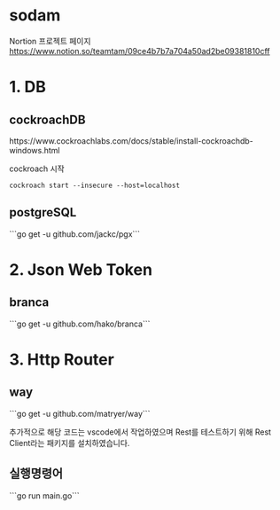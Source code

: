 # sodam
Nortion 프로젝트 페이지
https://www.notion.so/teamtam/09ce4b7b7a704a50ad2be09381810cff

<h1>1. DB</h1>
<h2>cockroachDB</h2>
https://www.cockroachlabs.com/docs/stable/install-cockroachdb-windows.html


cockroach 시작
<pre><code>cockroach start --insecure --host=localhost</pre></code>

<h2>postgreSQL</h2>
```go get -u github.com/jackc/pgx```

<h1>2. Json Web Token</h1>
<h2>branca</h2>
```go get -u github.com/hako/branca```

<h1>3. Http Router</h1>
<h2>way</h2>
```go get -u github.com/matryer/way```

추가적으로 해당 코드는 vscode에서 작업하였으며 Rest를 테스트하기 위해 Rest Client라는 패키지를 설치하였습니다.

<h2>실행명령어</h2>
```go run main.go```

